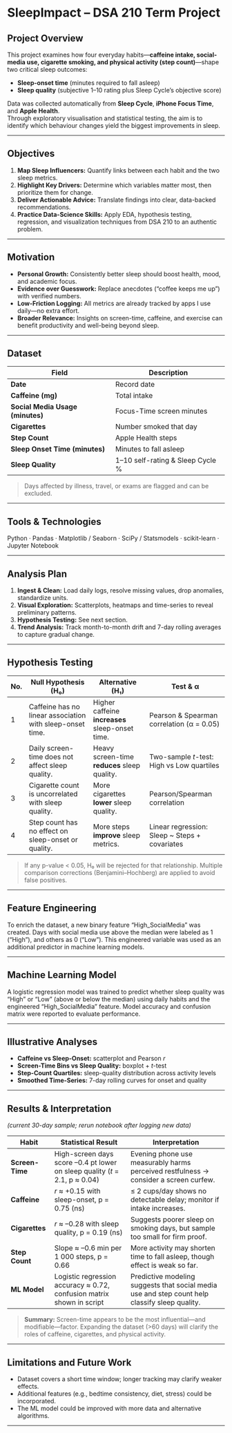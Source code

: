 # SleepImpact – DSA 210 Term Project

## Project Overview
This project examines how four everyday habits—**caffeine intake, social-media use, cigarette smoking, and physical activity (step count)**—shape two critical sleep outcomes:
- **Sleep-onset time** (minutes required to fall asleep)  
- **Sleep quality** (subjective 1–10 rating plus Sleep Cycle’s objective score)

Data was collected automatically from **Sleep Cycle**, **iPhone Focus Time**, and **Apple Health**.  
Through exploratory visualisation and statistical testing, the aim is to identify which behaviour changes yield the biggest improvements in sleep.

---

## Objectives
1. **Map Sleep Influencers:** Quantify links between each habit and the two sleep metrics.
2. **Highlight Key Drivers:** Determine which variables matter most, then prioritize them for change.
3. **Deliver Actionable Advice:** Translate findings into clear, data-backed recommendations.
4. **Practice Data-Science Skills:** Apply EDA, hypothesis testing, regression, and visualization techniques from DSA 210 to an authentic problem.

---

## Motivation
- **Personal Growth:** Consistently better sleep should boost health, mood, and academic focus.
- **Evidence over Guesswork:** Replace anecdotes (“coffee keeps me up”) with verified numbers.
- **Low-Friction Logging:** All metrics are already tracked by apps I use daily—no extra effort.
- **Broader Relevance:** Insights on screen-time, caffeine, and exercise can benefit productivity and well-being beyond sleep.

---

## Dataset
| Field           | Description                              |
|-----------------|------------------------------------------|
| **Date**        | Record date                              |
| **Caffeine (mg)** | Total intake                          |
| **Social Media Usage (minutes)** | Focus-Time screen minutes |
| **Cigarettes**  | Number smoked that day                   |
| **Step Count**  | Apple Health steps                       |
| **Sleep Onset Time (minutes)** | Minutes to fall asleep     |
| **Sleep Quality** | 1–10 self-rating & Sleep Cycle %       |

> Days affected by illness, travel, or exams are flagged and can be excluded.

---

## Tools & Technologies
Python · Pandas · Matplotlib / Seaborn · SciPy / Statsmodels · scikit-learn · Jupyter Notebook

---

## Analysis Plan
1. **Ingest & Clean:** Load daily logs, resolve missing values, drop anomalies, standardize units.
2. **Visual Exploration:** Scatterplots, heatmaps and time-series to reveal preliminary patterns.
3. **Hypothesis Testing:** See next section.
4. **Trend Analysis:** Track month-to-month drift and 7-day rolling averages to capture gradual change.

---

## Hypothesis Testing
| No. | Null Hypothesis (H₀)                     | Alternative (H₁)                       | Test & α            |
|-----|------------------------------------------|----------------------------------------|---------------------|
| 1   | Caffeine has no linear association with sleep-onset time. | Higher caffeine **increases** sleep-onset time. | Pearson & Spearman correlation (α = 0.05) |
| 2   | Daily screen-time does not affect sleep quality. | Heavy screen-time **reduces** sleep quality. | Two-sample *t*-test: High vs Low quartiles |
| 3   | Cigarette count is uncorrelated with sleep quality. | More cigarettes **lower** sleep quality. | Pearson/Spearman correlation |
| 4   | Step count has no effect on sleep-onset or quality. | More steps **improve** sleep metrics. | Linear regression: Sleep ~ Steps + covariates |

> If any p-value < 0.05, H₀ will be rejected for that relationship. Multiple comparison corrections (Benjamini–Hochberg) are applied to avoid false positives.

---

## Feature Engineering
To enrich the dataset, a new binary feature “High_SocialMedia” was created. Days with social media use above the median were labeled as 1 (“High”), and others as 0 (“Low”). This engineered variable was used as an additional predictor in machine learning models.

---

## Machine Learning Model
A logistic regression model was trained to predict whether sleep quality was “High” or “Low” (above or below the median) using daily habits and the engineered “High_SocialMedia” feature. Model accuracy and confusion matrix were reported to evaluate performance.

---

## Illustrative Analyses
- **Caffeine vs Sleep-Onset:** scatterplot and Pearson *r*
- **Screen-Time Bins vs Sleep Quality:** boxplot + *t*-test
- **Step-Count Quartiles:** sleep-quality distribution across activity levels
- **Smoothed Time-Series:** 7-day rolling curves for onset and quality

---

## Results & Interpretation  
*(current 30-day sample; rerun notebook after logging new data)*

| Habit         | Statistical Result                                    | Interpretation                                          |
|---------------|------------------------------------------------------|---------------------------------------------------------|
| **Screen-Time** | High-screen days score –0.4 pt lower on sleep quality (*t* = 2.1, p ≈ 0.04) | Evening phone use measurably harms perceived restfulness → consider a screen curfew. |
| **Caffeine**    | *r* ≈ +0.15 with sleep-onset, p = 0.75 (ns)         | ≤ 2 cups/day shows no detectable delay; monitor if intake increases. |
| **Cigarettes**  | *r* ≈ –0.28 with sleep quality, p = 0.19 (ns)       | Suggests poorer sleep on smoking days, but sample too small for firm proof. |
| **Step Count**  | Slope ≈ –0.6 min per 1 000 steps, p = 0.66          | More activity may shorten time to fall asleep, though effect is weak so far. |
| **ML Model**    | Logistic regression accuracy ≈ 0.72, confusion matrix shown in script | Predictive modeling suggests that social media use and step count help classify sleep quality. |

> **Summary:** Screen-time appears to be the most influential—and modifiable—factor. Expanding the dataset (>60 days) will clarify the roles of caffeine, cigarettes, and physical activity.

---

## Limitations and Future Work
- Dataset covers a short time window; longer tracking may clarify weaker effects.
- Additional features (e.g., bedtime consistency, diet, stress) could be incorporated.
- The ML model could be improved with more data and alternative algorithms.

---



